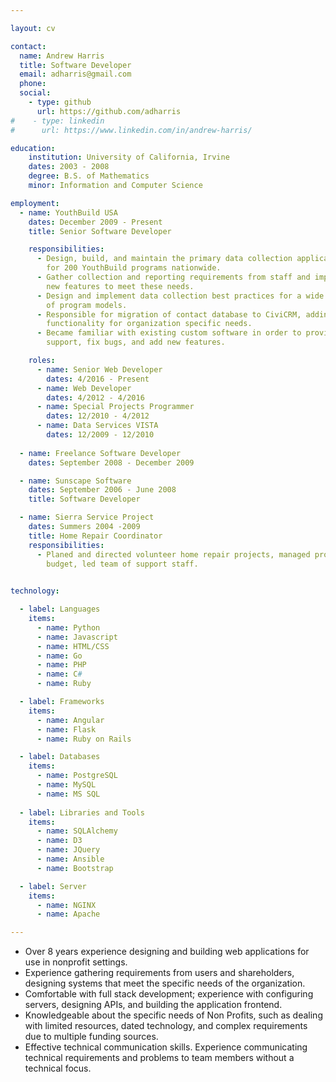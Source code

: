 ```yaml
---

layout: cv

contact:
  name: Andrew Harris
  title: Software Developer
  email: adharris@gmail.com
  phone: 
  social:
    - type: github
      url: https://github.com/adharris
#    - type: linkedin
#      url: https://www.linkedin.com/in/andrew-harris/

education:
    institution: University of California, Irvine
    dates: 2003 - 2008
    degree: B.S. of Mathematics
    minor: Information and Computer Science

employment:
  - name: YouthBuild USA
    dates: December 2009 - Present
    title: Senior Software Developer

    responsibilities:
      - Design, build, and maintain the primary data collection application
        for 200 YouthBuild programs nationwide.
      - Gather collection and reporting requirements from staff and implement
        new features to meet these needs.
      - Design and implement data collection best practices for a wide variety
        of program models.
      - Responsible for migration of contact database to CiviCRM, adding custom
        functionality for organization specific needs.
      - Became familiar with existing custom software in order to provide
        support, fix bugs, and add new features.

    roles:
      - name: Senior Web Developer
        dates: 4/2016 - Present
      - name: Web Developer
        dates: 4/2012 - 4/2016
      - name: Special Projects Programmer
        dates: 12/2010 - 4/2012
      - name: Data Services VISTA
        dates: 12/2009 - 12/2010
      
  - name: Freelance Software Developer
    dates: September 2008 - December 2009

  - name: Sunscape Software
    dates: September 2006 - June 2008
    title: Software Developer

  - name: Sierra Service Project
    dates: Summers 2004 -2009
    title: Home Repair Coordinator
    responsibilities:
      - Planed and directed volunteer home repair projects, managed project
        budget, led team of support staff.

    
technology:

  - label: Languages
    items:
      - name: Python
      - name: Javascript
      - name: HTML/CSS
      - name: Go
      - name: PHP
      - name: C#
      - name: Ruby

  - label: Frameworks
    items:
      - name: Angular
      - name: Flask
      - name: Ruby on Rails

  - label: Databases
    items:
      - name: PostgreSQL
      - name: MySQL
      - name: MS SQL
      
  - label: Libraries and Tools
    items:
      - name: SQLAlchemy
      - name: D3
      - name: JQuery
      - name: Ansible
      - name: Bootstrap

  - label: Server
    items:
      - name: NGINX
      - name: Apache

---
```


- Over 8 years experience designing and building web applications for use in
  nonprofit settings.
- Experience gathering requirements from users and shareholders, designing
  systems that meet the specific needs of the organization.
- Comfortable with full stack development; experience with configuring servers,
  designing APIs, and building the application frontend.
- Knowledgeable about the specific needs of Non Profits, such as dealing with 
  limited resources, dated technology, and complex requirements due to 
  multiple funding sources.
- Effective technical communication skills. Experience communicating technical
  requirements and problems to team members without a technical focus.
